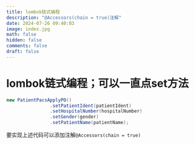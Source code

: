```yaml
---
title: lombok链式编程
description: "@Accessors(chain = true)注解"
date: 2024-07-26 09:40:03
image: index.jpg
math: false
hidden: false
comments: false
draft: false
---
```


# lombok链式编程；可以一直点set方法

```java
new PatientPacsApplyPO()
                .setPatientIdent(patientIdent)
                .setHospitalNumber(hospitalNumber)
                .setGender(gender)
                .setPatientName(patientName);
```

要实现上述代码可以添加注解`@Accessors(chain = true)`
